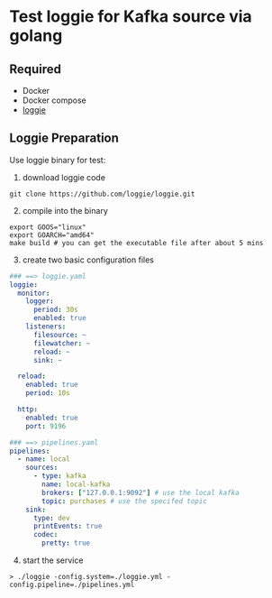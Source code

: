 # Test loggie for Kafka source via golang

## Required
- Docker
- Docker compose
- [loggie](https://github.com/loggie-io/loggie) 

## Loggie Preparation

Use loggie binary for test:

1. download loggie code
```shell
git clone https://github.com/loggie/loggie.git
```
2. compile into the binary
```shell
export GOOS="linux"
export GOARCH="amd64"
make build # you can get the executable file after about 5 mins
```
3. create two basic configuration files
```yaml
### ==> loggie.yaml
loggie:
  monitor:
    logger:
      period: 30s
      enabled: true
    listeners:
      filesource: ~
      filewatcher: ~
      reload: ~
      sink: ~

  reload:
    enabled: true
    period: 10s

  http:
    enabled: true
    port: 9196

### ==> pipelines.yaml 
pipelines:
  - name: local
    sources:
      - type: kafka
        name: local-kafka
        brokers: ["127.0.0.1:9092"] # use the local kafka
        topic: purchases # use the specifed topic
    sink:
      type: dev
      printEvents: true
      codec:
        pretty: true
```
4. start the service
```shell
> ./loggie -config.system=./loggie.yml -config.pipeline=./pipelines.yml
```
